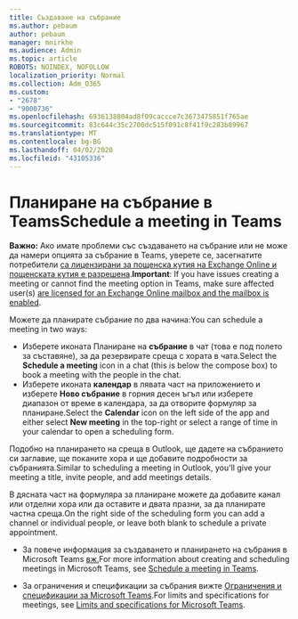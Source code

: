 ```yaml
---
title: Създаване на събрание
ms.author: pebaum
author: pebaum
manager: mnirkhe
ms.audience: Admin
ms.topic: article
ROBOTS: NOINDEX, NOFOLLOW
localization_priority: Normal
ms.collection: Adm_O365
ms.custom:
- "2678"
- "9000736"
ms.openlocfilehash: 6936138804ad8f09caccce7c3673475851f765ae
ms.sourcegitcommit: 83c644c35c2700dc515f091c8f41f9c283b89967
ms.translationtype: MT
ms.contentlocale: bg-BG
ms.lasthandoff: 04/02/2020
ms.locfileid: "43105336"
---
```

# <a name="schedule-a-meeting-in-teams"></a><span data-ttu-id="7d6d5-102">Планиране на събрание в Teams</span><span class="sxs-lookup"><span data-stu-id="7d6d5-102">Schedule a meeting in Teams</span></span>

<span data-ttu-id="7d6d5-103">**Важно:** Ако имате проблеми със създаването на събрание или не може да намери опцията за събрание в Teams, уверете се, засегнатите потребители [са лицензирани за пощенска кутия на Exchange Online и пощенската кутия е разрешена](https://docs.microsoft.com/exchange/recipients-in-exchange-online/create-user-mailboxes).</span><span class="sxs-lookup"><span data-stu-id="7d6d5-103">**Important**: If you have issues creating a meeting or cannot find the meeting option in Teams, make sure affected user(s) [are licensed for an Exchange Online mailbox and the mailbox is enabled](https://docs.microsoft.com/exchange/recipients-in-exchange-online/create-user-mailboxes).</span></span>

<span data-ttu-id="7d6d5-104">Можете да планирате събрание по два начина:</span><span class="sxs-lookup"><span data-stu-id="7d6d5-104">You can schedule a meeting in two ways:</span></span> 

- <span data-ttu-id="7d6d5-105">Изберете иконата Планиране на **събрание** в чат (това е под полето за съставяне), за да резервирате среща с хората в чата.</span><span class="sxs-lookup"><span data-stu-id="7d6d5-105">Select the **Schedule a meeting** icon in a chat (this is below the compose box) to book a meeting with the people in the chat.</span></span>
- <span data-ttu-id="7d6d5-106">Изберете иконата **календар** в лявата част на приложението и изберете **Ново събрание** в горния десен ъгъл или изберете диапазон от време в календара, за да отворите формуляр за планиране.</span><span class="sxs-lookup"><span data-stu-id="7d6d5-106">Select the **Calendar** icon on the left side of the app and either select **New meeting** in the top-right or select a range of time in your calendar to open a scheduling form.</span></span>

<span data-ttu-id="7d6d5-107">Подобно на планирането на среща в Outlook, ще дадете на събранието си заглавие, ще поканите хора и ще добавите подробности за събранията.</span><span class="sxs-lookup"><span data-stu-id="7d6d5-107">Similar to scheduling a meeting in  Outlook, you'll give your meeting a title, invite people, and add meetings details.</span></span>

<span data-ttu-id="7d6d5-108">В дясната част на формуляра за планиране можете да добавите канал или отделни хора или да оставите и двата празни, за да планирате частна среща.</span><span class="sxs-lookup"><span data-stu-id="7d6d5-108">On the right side of the scheduling form you can add a channel or individual people, or leave both blank to schedule a private appointment.</span></span>

- <span data-ttu-id="7d6d5-109">За повече информация за създаването и планирането на събрания в Microsoft Teams [вж.](https://support.office.com/article/Schedule-a-meeting-in-Teams-943507a9-8583-4c58-b5d2-8ec8265e04e5)</span><span class="sxs-lookup"><span data-stu-id="7d6d5-109">For more information about creating and scheduling meetings in Microsoft Teams, see [Schedule a meeting in Teams](https://support.office.com/article/Schedule-a-meeting-in-Teams-943507a9-8583-4c58-b5d2-8ec8265e04e5).</span></span>

- <span data-ttu-id="7d6d5-110">За ограничения и спецификации за събрания вижте [Ограничения и спецификации за Microsoft Teams](https://docs.microsoft.com/microsoftteams/limits-specifications-teams#meetings-and-calls).</span><span class="sxs-lookup"><span data-stu-id="7d6d5-110">For limits and specifications for meetings, see [Limits and specifications for Microsoft Teams](https://docs.microsoft.com/microsoftteams/limits-specifications-teams#meetings-and-calls).</span></span>
